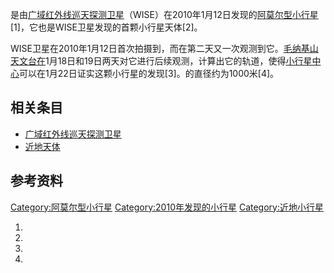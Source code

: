 是由[广域红外线巡天探测卫星](https://zh.wikipedia.org/wiki/广域红外线巡天探测卫星 "wikilink")（WISE）在2010年1月12日发现的[阿莫尔型](https://zh.wikipedia.org/wiki/阿莫尔型小行星 "wikilink")[小行星](https://zh.wikipedia.org/wiki/小行星 "wikilink")\[1\]，它也是WISE卫星发现的首颗小行星天体\[2\]。

WISE卫星在2010年1月12日首次拍摄到，而在第二天又一次观测到它。[毛纳基山天文台在](https://zh.wikipedia.org/wiki/毛纳基山天文台 "wikilink")1月18日和19日两天对它进行后续观测，计算出它的轨道，使得[小行星中心](../Page/小行星中心.md "wikilink")可以在1月22日证实这颗小行星的发现\[3\]。的直径约为1000米\[4\]。

## 相关条目

  - [广域红外线巡天探测卫星](https://zh.wikipedia.org/wiki/广域红外线巡天探测卫星 "wikilink")
  - [近地天体](../Page/近地天体.md "wikilink")

## 参考资料

[Category:阿莫尔型小行星](https://zh.wikipedia.org/wiki/Category:阿莫尔型小行星 "wikilink") [Category:2010年发现的小行星](https://zh.wikipedia.org/wiki/Category:2010年发现的小行星 "wikilink") [Category:近地小行星](https://zh.wikipedia.org/wiki/Category:近地小行星 "wikilink")

1.

2.

3.
4.